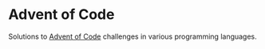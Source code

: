 # Advent of Code

Solutions to [Advent of Code](https://adventofcode.com/) challenges in various programming languages.
